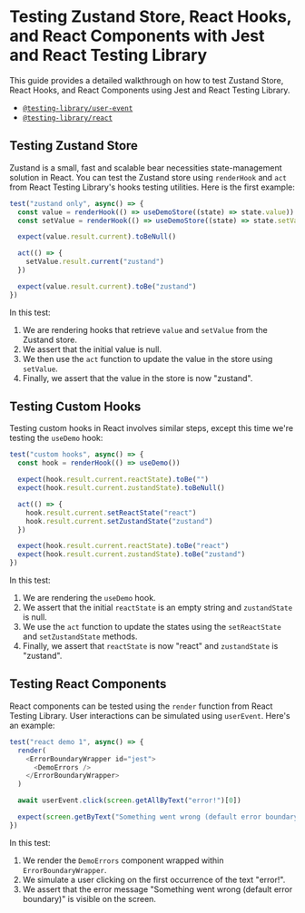 # Testing Zustand Store, React Hooks, and React Components with Jest and React Testing Library

This guide provides a detailed walkthrough on how to test Zustand Store, React Hooks, and React Components using Jest and React Testing Library.

- [`@testing-library/user-event`](https://testing-library.com/docs/user-event/intro)
- [`@testing-library/react`](https://testing-library.com/docs/react-testing-library/intro/)

## Testing Zustand Store

Zustand is a small, fast and scalable bear necessities state-management solution in React. You can test the Zustand store using `renderHook` and `act` from React Testing Library's hooks testing utilities. Here is the first example:

```javascript
test("zustand only", async() => {
  const value = renderHook(() => useDemoStore((state) => state.value))
  const setValue = renderHook(() => useDemoStore((state) => state.setValue))

  expect(value.result.current).toBeNull()

  act(() => {
    setValue.result.current("zustand")
  })

  expect(value.result.current).toBe("zustand")
})
```

In this test:

1. We are rendering hooks that retrieve `value` and `setValue` from the Zustand store.
2. We assert that the initial value is null.
3. We then use the `act` function to update the value in the store using `setValue`.
4. Finally, we assert that the value in the store is now "zustand".

## Testing Custom Hooks

Testing custom hooks in React involves similar steps, except this time we're testing the `useDemo` hook:

```javascript
test("custom hooks", async() => {
  const hook = renderHook(() => useDemo())

  expect(hook.result.current.reactState).toBe("")
  expect(hook.result.current.zustandState).toBeNull()

  act(() => {
    hook.result.current.setReactState("react")
    hook.result.current.setZustandState("zustand")
  })

  expect(hook.result.current.reactState).toBe("react")
  expect(hook.result.current.zustandState).toBe("zustand")
})
```

In this test:

1. We are rendering the `useDemo` hook.
2. We assert that the initial `reactState` is an empty string and `zustandState` is null.
3. We use the `act` function to update the states using the `setReactState` and `setZustandState` methods.
4. Finally, we assert that `reactState` is now "react" and `zustandState` is "zustand".

## Testing React Components

React components can be tested using the `render` function from React Testing Library. User interactions can be simulated using `userEvent`. Here's an example:

```javascript
test("react demo 1", async() => {
  render(
    <ErrorBoundaryWrapper id="jest">
      <DemoErrors />
    </ErrorBoundaryWrapper>
  )

  await userEvent.click(screen.getAllByText("error!")[0])

  expect(screen.getByText("Something went wrong (default error boundary)")).toBeVisible()
})
```

In this test:

1. We render the `DemoErrors` component wrapped within `ErrorBoundaryWrapper`.
2. We simulate a user clicking on the first occurrence of the text "error!".
3. We assert that the error message "Something went wrong (default error boundary)" is visible on the screen.

